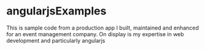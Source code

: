 # angularjsExamples
This is sample code from a production app I built, maintained and enhanced for an event management company. On display is my expertise in web development and particularly angularjs
